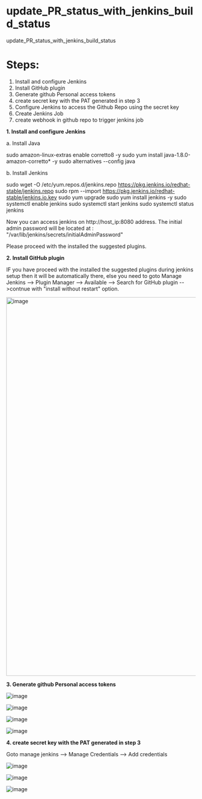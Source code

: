 # update_PR_status_with_jenkins_build_status
update_PR_status_with_jenkins_build_status

Steps:
=======
1. Install and configure Jenkins
2. Install GitHub plugin
3. Generate github Personal access tokens
4. create secret key with the PAT generated in step 3
5. Configure Jenkins to access the Github Repo using the secret key
6. Create Jenkins Job
7. create webhook in github repo to trigger jenkins job 


**1. Install and configure Jenkins**

a. Install Java 

  sudo amazon-linux-extras enable corretto8 -y
  sudo yum install java-1.8.0-amazon-corretto* -y
  sudo alternatives --config java
 
b. Install Jenkins 

  sudo wget -O /etc/yum.repos.d/jenkins.repo     https://pkg.jenkins.io/redhat-stable/jenkins.repo
  sudo rpm --import https://pkg.jenkins.io/redhat-stable/jenkins.io.key
  sudo yum upgrade
  sudo yum install jenkins -y
  sudo systemctl enable jenkins
  sudo systemctl start jenkins
  sudo systemctl status jenkins

Now you can access jenkins on http://host_ip:8080 address.
The initial admin password will be located at : "/var/lib/jenkins/secrets/initialAdminPassword"

Please proceed with the installed the suggested plugins.

**2. Install GitHub plugin**

IF you have proceed with the installed the suggested plugins during jenkins setup then it will be automatically there, else you need to goto Manage Jenkins --> Plugin Manager --> Available --> Search for GitHub plugin -->contnue with  "install without restart" option.

<img width="1007" alt="image" src="https://user-images.githubusercontent.com/74225291/184620382-a5342f42-0ef1-4cbc-b2b8-269ee2699756.png">


**3. Generate github Personal access tokens**


![image](https://user-images.githubusercontent.com/74225291/184621012-5a809495-4d7c-49d0-a74b-3c912706b444.png)

![image](https://user-images.githubusercontent.com/74225291/184621031-41429845-2eb4-4d9b-bed1-e1a1f1fe8b31.png)

![image](https://user-images.githubusercontent.com/74225291/184621097-89a131c4-bcd9-4029-b5a1-09b974ee71f0.png)

![image](https://user-images.githubusercontent.com/74225291/184621140-88af2d87-6a5a-4525-966e-274a95b216d8.png)

**4. create secret key with the PAT generated in step 3**

Goto manage jenkins --> Manage Credentials --> Add credentials

![image](https://user-images.githubusercontent.com/74225291/184621981-ec42c363-0ff3-4cc6-b789-1e3cf118465e.png)


![image](https://user-images.githubusercontent.com/74225291/184622017-9dc64a2e-3dd6-44e4-9b29-ff90376e3f1e.png)


![image](https://user-images.githubusercontent.com/74225291/184622058-4a4b83dd-df95-4070-9903-9746c365ad68.png)




